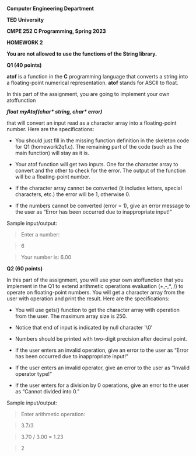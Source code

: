 <a name="br1"></a> 

**Computer Engineering Department**

**TED University**

**CMPE 252 C Programming, Spring 2023**

**HOMEWORK 2**

**You are not allowed to use the functions of the String library.**


**Q1 (40 points)**

**atof** is a function in the **C** programming language that converts a string into a floating-point numerical representation. **atof** stands for ASCII to float. 

In this part of the assignment, you are going to implement your own atoffunction

***float myAtof(char\* string, char\* error)***

that will convert an input read as a character array into a floating-point number. Here are the specifications:


- You should just fill in the missing function definition in the skeleton code for Q1 (homework2q1.c). The remaining part of the code (such as the main function) will stay as it is.

- Your atof function will get two inputs. One for the character array to convert and the other to check for the error. The output of the function will be a floating-point number.

- If the character array cannot be converted (it includes letters, special characters, etc.) the error will be 1, otherwise 0.

- If the numbers cannot be converted (error = 1), give an error message to the user as “Error has been occurred due to inappropriate input!”


Sample input/output:

> Enter a number:

> 6

> Your number is: 6.00
> 

**Q2 (60 points)**

In this part of the assignment, you will use your own atoffunction that you implement in the Q1 to extend arithmetic operations evaluation (+,-,\*, /) to operate on floating-point numbers. You will get a character array from the user with operation and print the result. Here are the specifications:

- You will use gets() function to get the character array with operation from the user. The maximum array size is 250.

- Notice that end of input is indicated by null character '\0'

- Numbers should be printed with two-digit precision after decimal point.

- If the user enters an invalid operation, give an error to the user as “Error has been occurred due to inappropriate input!”

- If the user enters an invalid operator, give an error to the user as “Invalid operator type!”

- If the user enters for a division by 0 operations, give an error to the user as “Cannot divided into 0.”

Sample input/output:

> Enter arithmetic operation:

> 3\.7/3

> 3\.70 / 3.00 = 1.23

> 2
